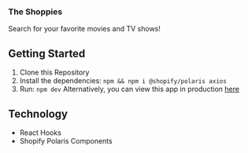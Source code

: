 ### The Shoppies
Search for your favorite movies and TV shows!

## Getting Started
1. Clone this Repository
2. Install the dependencies: `npm && npm i @shopify/polaris axios`
3. Run: `npm dev`
Alternatively, you can view this app in production [here]()

## Technology
* React Hooks 
* Shopify Polaris Components
